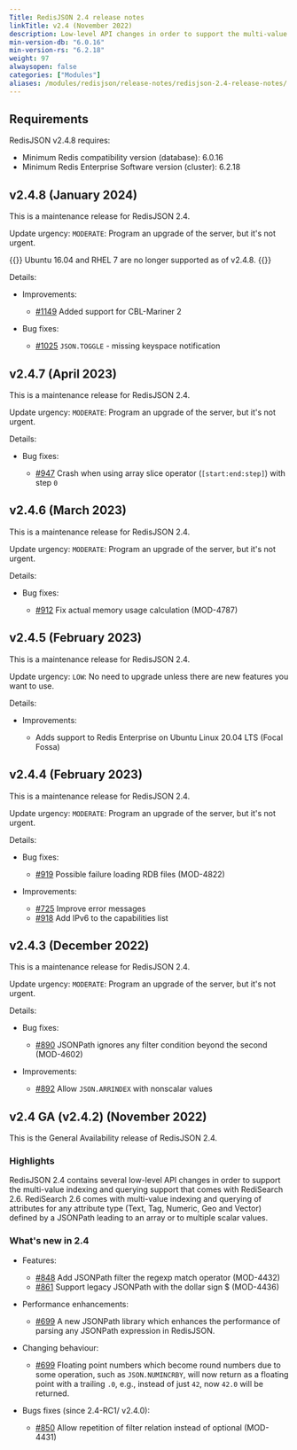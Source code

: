 ```yaml
---
Title: RedisJSON 2.4 release notes
linkTitle: v2.4 (November 2022)
description: Low-level API changes in order to support the multi-value indexing and querying support that comes with RediSearch 2.6. RediSearch 2.6 comes with multi-value indexing and querying of attributes for any attribute type (Text, Tag, Numeric, Geo and Vector) defined by a JSONPath leading to an array or to multiple scalar values.
min-version-db: "6.0.16"
min-version-rs: "6.2.18"
weight: 97
alwaysopen: false
categories: ["Modules"]
aliases: /modules/redisjson/release-notes/redisjson-2.4-release-notes/
---
```

## Requirements

RedisJSON v2.4.8 requires:

- Minimum Redis compatibility version (database): 6.0.16
- Minimum Redis Enterprise Software version (cluster): 6.2.18

## v2.4.8 (January 2024)

This is a maintenance release for RedisJSON 2.4.

Update urgency: `MODERATE`: Program an upgrade of the server, but it's not urgent.

{{<note>}}
Ubuntu 16.04 and RHEL 7 are no longer supported as of v2.4.8.
{{</note>}}

Details:

- Improvements:

  - [#1149](https://github.com/RedisJSON/RedisJSON/pull/1149) Added support for CBL-Mariner 2

- Bug fixes:

  - [#1025](https://github.com/RedisJSON/RedisJSON/pull/1025) `JSON.TOGGLE` - missing keyspace notification

## v2.4.7 (April 2023)

This is a maintenance release for RedisJSON 2.4.

Update urgency: `MODERATE`: Program an upgrade of the server, but it's not urgent.

Details:

- Bug fixes:

  - [#947](https://github.com/RedisJSON/RedisJSON/issues/947) Crash when using array slice operator (`[start:end:step]`) with step `0`

## v2.4.6 (March 2023)

This is a maintenance release for RedisJSON 2.4.

Update urgency: `MODERATE`: Program an upgrade of the server, but it's not urgent.

Details:

- Bug fixes:

  - [#912](https://github.com/RedisJSON/RedisJSON/pull/912) Fix actual memory usage calculation (MOD-4787) 

## v2.4.5 (February 2023)

This is a maintenance release for RedisJSON 2.4.

Update urgency: `LOW`: No need to upgrade unless there are new features you want to use.

Details:

- Improvements:

  - Adds support to Redis Enterprise on Ubuntu Linux 20.04 LTS (Focal Fossa)

## v2.4.4 (February 2023)

This is a maintenance release for RedisJSON 2.4.

Update urgency: `MODERATE`: Program an upgrade of the server, but it's not urgent.

Details:

- Bug fixes:

  - [#919](https://github.com/RedisJSON/RedisJSON/pull/919) Possible failure loading RDB files (MOD-4822)
  
- Improvements:

  - [#725](https://github.com/RedisJSON/RedisJSON/issues/725) Improve error messages
  - [#918](https://github.com/RedisJSON/RedisJSON/pull/918) Add IPv6 to the capabilities list

## v2.4.3 (December 2022)

This is a maintenance release for RedisJSON 2.4.

Update urgency: `MODERATE`: Program an upgrade of the server, but it's not urgent.

Details:

- Bug fixes:

  - [#890](https://github.com/RedisJSON/RedisJSON/pull/890) JSONPath ignores any filter condition beyond the second (MOD-4602)
  
- Improvements:

  - [#892](https://github.com/RedisJSON/RedisJSON/pull/892) Allow `JSON.ARRINDEX` with nonscalar values

## v2.4 GA (v2.4.2) (November 2022)

This is the General Availability release of RedisJSON 2.4.

### Highlights

RedisJSON 2.4 contains several low-level API changes in order to support the multi-value indexing and querying support that comes with RediSearch 2.6. RediSearch 2.6 comes with multi-value indexing and querying of attributes for any attribute type (Text, Tag, Numeric, Geo and Vector) defined by a JSONPath leading to an array or to multiple scalar values.

### What's new in 2.4

- Features:

  - [#848](https://github.com/RedisJSON/RedisJSON/pull/848) Add JSONPath filter the regexp match operator (MOD-4432)
  - [#861](https://github.com/RedisJSON/RedisJSON/pull/861) Support legacy JSONPath with the dollar sign $ (MOD-4436)

- Performance enhancements:

  - [#699](https://github.com/RedisJSON/RedisJSON/pull/699) A new JSONPath library which enhances the performance of parsing any JSONPath expression in RedisJSON.

- Changing behaviour:

  - [#699](https://github.com/RedisJSON/RedisJSON/pull/699) Floating point numbers which become round numbers due to some operation, such as `JSON.NUMINCRBY`, will now return as a floating point with a trailing `.0`, e.g., instead of just `42`, now `42.0` will be returned.

- Bugs fixes (since 2.4-RC1/ v2.4.0):

  - [#850](https://github.com/RedisJSON/RedisJSON/pull/850) Allow repetition of filter relation instead of optional (MOD-4431)

